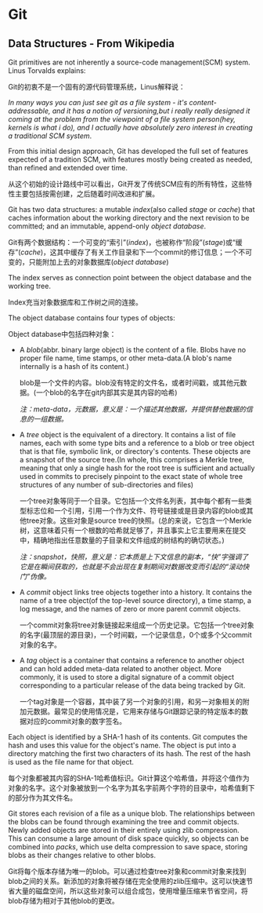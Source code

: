 # Git

## Data Structures - From Wikipedia

Git primitives are not inherently a source-code management(SCM) system. Linus Torvalds explains:

Git的初衷不是一个固有的源代码管理系统，Linus解释说：

*In many ways you can just see git as a file system - it's content-addressable, and it has a notion of versioning,but i really really designed it coming at the problem from the viewpoint of a file system person(hey, kernels is what i do), and I actually have absolutely zero interest in creating a traditional SCM system*.

From this initial design approach, Git has developed the full set of features expected of a tradition SCM, with features mostly being created as needed, than refined and extended over time.

从这个初始的设计路线中可以看出，Git开发了传统SCM应有的所有特性，这些特性主要包括按需创建，之后随着时间改进和扩展。

Git has two data structures: a mutable *index*(also called *stage* or *cache*) that caches information about the working directory and the next revision to be committed; and an immutable, append-only *object database*.

Git有两个数据结构：一个可变的“索引”(*index*)，也被称作“阶段”(*stage*)或“缓存”(*cache*)，这其中缓存了有关工作目录和下一个commit的修订信息；一个不可变的，只能附加上去的对象数据库(*object database*)

The index serves as connection point between the object database and the working tree.

Index充当对象数据库和工作树之间的连接。

The object database contains four types of objects:

Object database中包括四种对象：

- A *blob*(abbr. binary large object) is the content of a file. Blobs have no proper file name, time stamps, or other meta-data.(A blob's name internally is a hash of its content.)

  blob是一个文件的内容。blob没有特定的文件名，或者时间戳，或其他元数据。(一个blob的名字在git内部其实是其内容的哈希)

  *注：meta-data，元数据，意义是：一个描述其他数据，并提供替他数据的信息的一组数据。*

- A *tree* object is the equivalent of a directory. It contains a list of file names, each with some type bits and a reference to a blob or tree object that is that file, symbolic link, or directory's contents. These objects are a snapshot of the source tree.(In whole, this comprises a Merkle tree, meaning that only a single hash for the root tree is sufficient and actually used in commits to precisely pinpoint to the exact state of whole tree structures of any number of sub-directories and files)

  一个tree对象等同于一个目录。它包括一个文件名列表，其中每个都有一些类型标志位和一个引用，引用一个作为文件、符号链接或是目录内容的blob或其他tree对象。这些对象是source tree的快照。(总的来说，它包含一个Merkle树，这意味着只有一个根数的哈希就足够了，并且事实上它主要用来在提交中，精确地指出任意数量的子目录和文件组成的树结构的确切状态。)

  *注：snapshot，快照，意义是：它本质是上下文信息的副本，“快”字强调了它是在瞬间获取的，也就是不会出现在复制期间对数据改变而引起的“滚动快门”伪像。*

- A *commit* object links tree objects together into a history. It contains the name of a tree object(of the top-level source directory), a time stamp, a log message, and the names of zero or more parent commit objects.

  一个commit对象将tree对象链接起来组成一个历史记录。它包括一个tree对象的名字(最顶层的源目录)，一个时间戳，一个记录信息，0个或多个父commit对象的名字。

- A *tag* object is a container that contains a reference to another object and can hold added meta-data related to another object. More commonly, it is used to store a digital signature of a commit object corresponding to a particular release of the data being tracked by Git.

  一个tag对象是一个容器，其中装了另一个对象的引用，和另一对象相关的附加元数据。最常见的使用情况是，它用来存储与Git跟踪记录的特定版本的数据对应的commit对象的数字签名。

Each object is identified by a SHA-1 hash of its contents. Git computes the hash and uses this value for the object's name. The object is put into a directory matching the first two characters of its hash. The rest of the hash is used as the file name for that object.

每个对象都被其内容的SHA-1哈希值标识。Git计算这个哈希值，并将这个值作为对象的名字。这个对象被放到一个名字为其名字前两个字符的目录中，哈希值剩下的部分作为其文件名。

Git stores each revision of a file as a unique blob. The relationships between the blobs can be found through examining the tree and commit objects. Newly added objects are stored in their entirely using zlib compression. This can consume a large amount of disk space quickly, so objects can be combined into *packs*, which use delta compression to save space, storing blobs as their changes relative to other blobs.



Git将每个版本存储为唯一的blob。可以通过检查tree对象和commit对象来找到blob之间的关系。新添加的对象将被存储在完全使用的zlib压缩中。这可以快速节省大量的磁盘空间，所以这些对象可以组合成包，使用增量压缩来节省空间，将blob存储为相对于其他blob的更改。